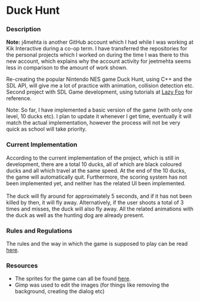 Duck Hunt
========

<h3><b>Description</h3></b>
<b>Note:</b> j4mehta is another GitHub account which I had while I was working at Kik Interactive during a co-op term. I have transferred the repositories for the personal projects which I worked on during the time I was there to this new account, which explains why the account activity for jeetmehta seems less in comparison to the amount of work shown.<br>

Re-creating the popular Nintendo NES game Duck Hunt, using C++ and the SDL API, will give me a lot of practice with animation, collision detection etc. Second project with SDL Game development, using tutorials at <a href = "http://www.lazyfoo.net">Lazy Foo</a> for reference.

Note: So far, I have implemented a basic version of the game (with only one level, 10 ducks etc). I plan to update it whenever I get time, eventually it will match the actual implementation, however the process will not be very quick as school will take priority.

<h3><b>Current Implementation</h3></b>
According to the current implementation of the project, which is still in development, there are a total 10 ducks, all of which are black coloured ducks and all which travel at the same speed. At the end of the 10 ducks, the game will automatically quit. Furthermore, the scoring system has not been implemented yet, and neither has the related UI been implemented. 
<br><br>
The duck will fly around for approximately 5 seconds, and if it has not been killed by then, it will fly away. Alternatively, if the user shoots a total of 3 times and misses, the duck will also fly away. All the related animations with the duck as well as the hunting dog are already present.

<h3><b>Rules and Regulations</h3></b>
The rules and the way in which the game is supposed to play can be read <a href = "http://en.wikipedia.org/wiki/Duck_Hunt">here</a>.


<h3><b>Resources</h3></b>
  <ul>
    <li>The sprites for the game can all be found <a href = "http://spriters-resource.com">here</a>.</li>
    <li>Gimp was used to edit the images (for things like removing the background, creating the dialog etc)</li>
  </ul>
